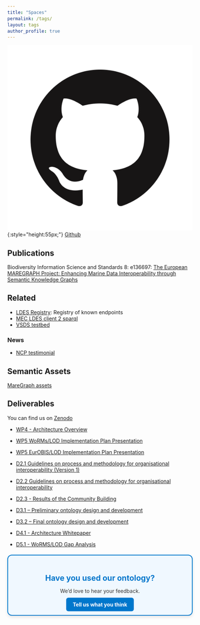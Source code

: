 ```yaml
---
title: "Spaces"
permalink: /tags/
layout: tags
author_profile: true
---
```



![](/img/GitHub.png){:style="height:55px;"} [Github](https://github.com/MareGraph-EU) 
## Publications
Biodiversity Information Science and Standards 8: e136697: [The European MAREGRAPH Project: Enhancing Marine Data Interoperability through Semantic Knowledge Graphs](https://biss.pensoft.net/article/136697/)

## Related   
- [LDES Registry](https://imec-int.github.io/ldes-registry/): Registry of known endpoints   
- [MEC LDES client 2 sparql](https://github.com/rdf-connect/ldes2sparql)  
- [VSDS testbed](https://github.com/Informatievlaanderen/VSDS-Testbed)​

### News
- [NCP testimonial](https://ncpflanders.be/testimonials/maregraph-towards-an-interoperable-marine-knowledge-graph)

## Semantic Assets  
[MareGraph assets](https://github.com/MareGraph-EU/assets)


## Deliverables
You can find us on [Zenodo](https://zenodo.org/communities/maregraph/?page=1&size=20)

- [WP4 - Architecture Overview](https://zenodo.org/records/10083644)
- [WP5 WoRMs/LOD Implementation Plan Presentation](https://zenodo.org/records/10083478)
- [WP5 EurOBIS/LOD Implementation Plan Presentation](https://zenodo.org/records/13890124)

- [D2.1 Guidelines on process and methodology for organisational interoperability (Version 1)](https://zenodo.org/records/8167337)
- [D2.2 Guidelines on process and methodology for organisational interoperability](https://zenodo.org/records/14215013)
- [D2.3 - Results of the Community Building](https://zenodo.org/records/14592032)
- [D3.1 – Preliminary ontology design and development](https://zenodo.org/records/10849372)
- [D3.2 – Final ontology design and development](https://zenodo.org/records/15593409)
- [D4.1 - Architecture Whitepaper](https://zenodo.org/records/8318832)
- [D5.1 - WoRMS/LOD Gap Analysis](https://zenodo.org/records/8354364)






<div style="border: 2px solid #0077cc; border-radius: 12px; padding: 20px; max-width: 500px; background-color: #f0f8ff; margin: 20px auto; text-align: center; box-shadow: 0 4px 8px rgba(0,0,0,0.1);">
  <h2 style="color: #0077cc; margin-bottom: 10px;">Have you used our ontology?</h2>
  <p style="color: #333; margin-bottom: 20px;">We’d love to hear your feedback.</p>
  <a href="mailto:wp1@maregraph.eu" style="background-color: #0077cc; color: #fff; padding: 10px 18px; text-decoration: none; border-radius: 6px; font-weight: bold;">Tell us what you think</a>
</div>
